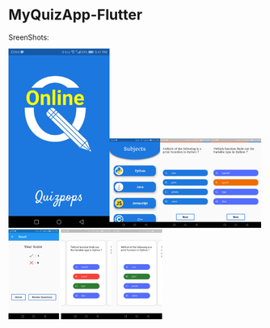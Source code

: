 # MyQuizApp-Flutter

SreenShots:

<img src="ScreenShots/Screenshot_20201118-174109.jpg" width="200"><img src="ScreenShots/Screenshot_20201118-174114.jpg" width="100"><img src="ScreenShots/Screenshot_20201118-174123.jpg" width="100"><img src="ScreenShots/Screenshot_20201118-174152.jpg" width="100"><img src="ScreenShots/Screenshot_20201118-174200.jpg" width="100"> <img src="ScreenShots/Screenshot_20201118-174208.jpg" width="100"><img src="ScreenShots/Screenshot_20201118-174215.jpg" width="100">

